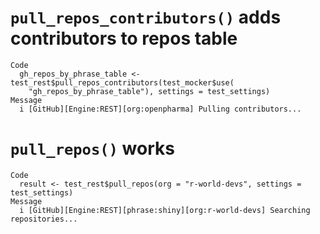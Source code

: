 # `pull_repos_contributors()` adds contributors to repos table

    Code
      gh_repos_by_phrase_table <- test_rest$pull_repos_contributors(test_mocker$use(
        "gh_repos_by_phrase_table"), settings = test_settings)
    Message
      i [GitHub][Engine:REST][org:openpharma] Pulling contributors...

# `pull_repos()` works

    Code
      result <- test_rest$pull_repos(org = "r-world-devs", settings = test_settings)
    Message
      i [GitHub][Engine:REST][phrase:shiny][org:r-world-devs] Searching repositories...

